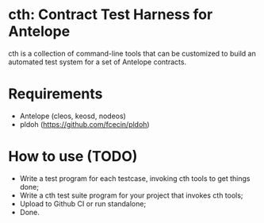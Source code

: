 # cth: Contract Test Harness for Antelope

cth is a collection of command-line tools that can be customized to build an automated test system for a set of Antelope contracts.

# Requirements

- Antelope (cleos, keosd, nodeos)
- pldoh (https://github.com/fcecin/pldoh)

# How to use (TODO)

- Write a test program for each testcase, invoking cth tools to get things done;
- Write a cth test suite program for your project that invokes cth tools;
- Upload to Github CI or run standalone;
- Done.
